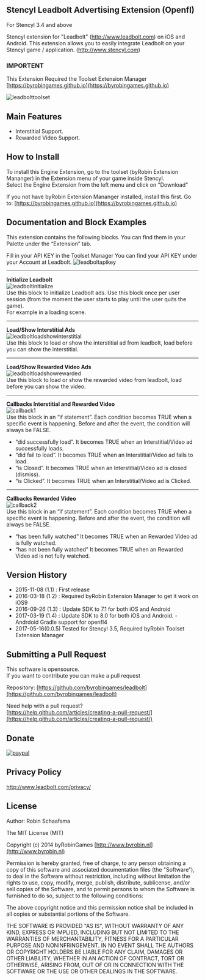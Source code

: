 ## Stencyl Leadbolt Advertising Extension (Openfl)

For Stencyl 3.4 and above

Stencyl extension for "Leadbolt" (http://www.leadbolt.com) on iOS and Android. This extension allows you to easily integrate Leadbolt on your Stencyl game / application. (http://www.stencyl.com)

### IMPORTENT

This Extension Required the Toolset Extension Manager [https://byrobingames.github.io](https://byrobingames.github.io)

![leadbolttoolset](https://byrobingames.github.io/img/leadbolt/leadbolttoolset.png)

## Main Features

  * Interstitial Support.
  * Rewarded Video Support.

## How to Install

To install this Engine Extension, go to the toolset (byRobin Extension Mananger) in the Extension menu of your game inside Stencyl.<br/>
Select the Engine Extension from the left menu and click on "Download"

If you not have byRobin Extension Mananger installed, install this first.
Go to: [https://byrobingames.github.io](https://byrobingames.github.io)

## Documentation and Block Examples

This extension contains the following blocks. You can find them in your Palette under
the “Extension” tab.<br>

Fill in your API KEY in the Toolset Manager
You can find your API KEY under your Account at Leadbolt.
![leadboltapikey](https://byrobingames.github.io/img/leadbolt/leadboltapikey.png)<br/>
***
**Initialize Leadbolt**<br/>
![leadboltinitialize](https://byrobingames.github.io/img/leadbolt/leadboltinitialize.png)<br/>
Use this block to initialize Leadbolt ads. Use this block once per user
session (from the moment the user starts to play until the user quits the game). <br/>
For example in a loading scene.
***
**Load/Show Interstitial Ads**<br/>
![leadboltloadshowinterstitial](https://byrobingames.github.io/img/leadbolt/leadboltloadshowinterstitial.png)<br/>
Use this block to load or show the interstitial ad from leadbolt, load before you can show the interstitial.
***
**Load/Show Rewarded Video Ads**<br/>
![leadboltloadshowrewarded](https://byrobingames.github.io/img/leadbolt/leadboltloadshowrewarded.png)<br/>
Use this block to load or show the rewarded video from leadbolt, load before you can show the video.
***
**Callbacks Interstitial and Rewarded Video**<br/>
![callback1](https://byrobingames.github.io/img/leadbolt/callbackleadbolt.png)<br/>
Use this block in an “if statement”. Each condition becomes TRUE when a specific
event is happening. Before and after the event, the condition will always be
FALSE.
- “did successfully load”. It becomes TRUE when an Interstitial/Video ad successfully loads.
- “did fail to load”. It becomes TRUE when an Interstitial/Video ad fails to load.
- “is Closed”. It becomes TRUE when an Interstitial/Video ad is closed (dismiss).
- “is Clicked”. It becomes TRUE when an Interstitial/Video ad is Clicked.
***
**Callbacks Rewarded Video**<br/>
![callback2](https://byrobingames.github.io/img/leadbolt/callbackrewardedleadbolt.png)<br/>
Use this block in an “if statement”. Each condition becomes TRUE when a specific
event is happening. Before and after the event, the condition will always be
FALSE.
- “has been fully watched” It becomes TRUE when an Rewarded Video ad is fully watched.
- “has not been fully watched” It becomes TRUE when an Rewarded Video ad is not fully watched.

## Version History

- 2015-11-08 (1.1) : First release
- 2016-03-18 (1.2) : Required byRobin Extension Manager to get it work on iOS9
- 2016-09-26 (1.3) : Update SDK to 7.1 for both iOS and Android
- 2017-03-19 (1.4) : Update SDK to 8.0 for both iOS and Android. - Andrdoid Gradle support for openfl4
- 2017-05-16(0.0.5) Tested for Stencyl 3.5, Required byRobin Toolset Extension Manager

## Submitting a Pull Request

This software is opensource.<br/>
If you want to contribute you can make a pull request

Repository: [https://github.com/byrobingames/leadbolt](https://github.com/byrobingames/leadbolt)

Need help with a pull request?<br/>
[https://help.github.com/articles/creating-a-pull-request/](https://help.github.com/articles/creating-a-pull-request/)

## Donate

[![paypal](https://www.paypalobjects.com/en_US/i/btn/btn_donateCC_LG.gif)](https://www.paypal.com/cgi-bin/webscr?cmd=_s-xclick&hosted_button_id=HKLGFCAGKBMFL)<br />

## Privacy Policy

http://www.leadbolt.com/privacy/

## License

Author: Robin Schaafsma

The MIT License (MIT)

Copyright (c) 2014 byRobinGames [http://www.byrobin.nl](http://www.byrobin.nl)

Permission is hereby granted, free of charge, to any person obtaining a copy of this software and associated documentation files (the "Software"), to deal in the Software without restriction, including without limitation the rights to use, copy, modify, merge, publish, distribute, sublicense, and/or sell copies of the Software, and to permit persons to whom the Software is furnished to do so, subject to the following conditions:

The above copyright notice and this permission notice shall be included in all copies or substantial portions of the Software.

THE SOFTWARE IS PROVIDED "AS IS", WITHOUT WARRANTY OF ANY KIND, EXPRESS OR IMPLIED, INCLUDING BUT NOT LIMITED TO THE WARRANTIES OF MERCHANTABILITY, FITNESS FOR A PARTICULAR PURPOSE AND NONINFRINGEMENT. IN NO EVENT SHALL THE AUTHORS OR COPYRIGHT HOLDERS BE LIABLE FOR ANY CLAIM, DAMAGES OR OTHER LIABILITY, WHETHER IN AN ACTION OF CONTRACT, TORT OR OTHERWISE, ARISING FROM, OUT OF OR IN CONNECTION WITH THE SOFTWARE OR THE USE OR OTHER DEALINGS IN THE SOFTWARE.
